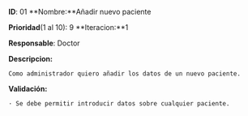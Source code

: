 **ID**: 01 **Nombre:**Añadir nuevo paciente

**Prioridad**(1 al 10): 9  **Iteracion:**1

**Responsable**: Doctor

**Descripcion:**

	Como administrador quiero añadir los datos de un nuevo paciente.

**Validación:**

	· Se debe permitir introducir datos sobre cualquier paciente.

	